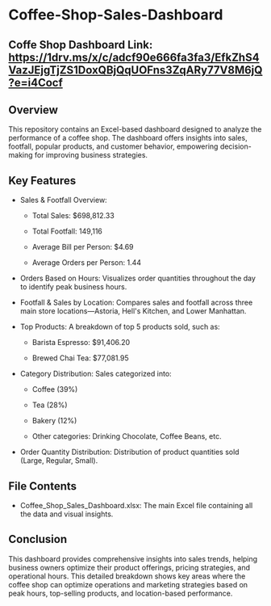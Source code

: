 # Coffee-Shop-Sales-Dashboard

## Coffe Shop Dashboard Link: https://1drv.ms/x/c/adcf90e666fa3fa3/EfkZhS4VazJEjgTjZS1DoxQBjQqUOFns3ZqARy77V8M6jQ?e=i4Cocf

## Overview

This repository contains an Excel-based dashboard designed to analyze the performance of a coffee shop. The dashboard offers insights into sales, footfall, popular products, and customer behavior, empowering decision-making for improving business strategies.

## Key Features

- Sales & Footfall Overview:
  
  - Total Sales: $698,812.33
    
  - Total Footfall: 149,116
    
  - Average Bill per Person: $4.69
    
  - Average Orders per Person: 1.44

- Orders Based on Hours: Visualizes order quantities throughout the day to identify peak business hours.

- Footfall & Sales by Location: Compares sales and footfall across three main store locations—Astoria, Hell's Kitchen, and Lower Manhattan.

- Top Products: A breakdown of top 5 products sold, such as:
  
  - Barista Espresso: $91,406.20
    
  - Brewed Chai Tea: $77,081.95

- Category Distribution: Sales categorized into:

  - Coffee (39%)
  
  - Tea (28%)
  
  - Bakery (12%)
  
  - Other categories: Drinking Chocolate, Coffee Beans, etc.

- Order Quantity Distribution: Distribution of product quantities sold (Large, Regular, Small).

## File Contents

- Coffee_Shop_Sales_Dashboard.xlsx: The main Excel file containing all the data and visual insights.

## Conclusion

This dashboard provides comprehensive insights into sales trends, helping business owners optimize their product offerings, pricing strategies, and operational hours. This detailed breakdown shows key areas where the coffee shop can optimize operations and marketing strategies based on peak hours, top-selling products, and location-based performance.
